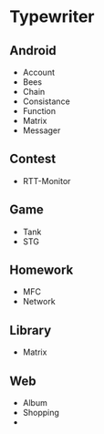 # Typewriter

## Android

* Account
* Bees
* Chain
* Consistance
* Function
* Matrix
* Messager

## Contest

* RTT-Monitor

## Game

* Tank
* STG

## Homework

* MFC
* Network

## Library

* Matrix

## Web

* Album
* Shopping
* 

